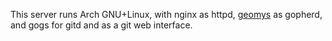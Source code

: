 This server runs Arch GNU+Linux, with nginx as httpd,
[geomys](https://git.nokaa.moe/nokaa/geomys) as gopherd,
and gogs for gitd and as a git web interface.
